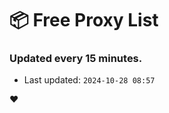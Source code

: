 # :package: Free Proxy List
### Updated every 15 minutes.

- Last updated: `2024-10-28 08:57`

:heart:
